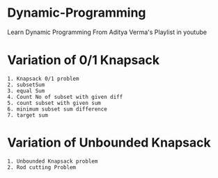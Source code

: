 # Dynamic-Programming
Learn Dynamic Programming From Aditya Verma's Playlist in youtube


# Variation of 0/1 Knapsack
    1. Knapsack 0/1 problem
    2. subsetSum
    3. equal Sum 
    4. Count No of subset with given diff
    5. count subset with given sum
    6. minimum subset sum difference
    7. target sum

# Variation of Unbounded Knapsack
    1. Unbounded Knapsack problem
    2. Rod cutting Problem